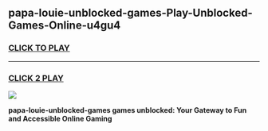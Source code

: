 
## papa-louie-unblocked-games-Play-Unblocked-Games-Online-u4gu4
<h3>
<a href="https://premium76.site?title=papa-louie-unblocked-games&ref=24A">CLICK TO PLAY</a></h3>
<hr>

<h3>
<a href="https://premium76.site?title=papa-louie-unblocked-games&ref=24A">CLICK 2 PLAY</a>
  
</h3>

<a href="https://premium76.site?title=papa-louie-unblocked-games&ref=24A"><img src="https://clearcache.store/games.png"></a>


**papa-louie-unblocked-games games unblocked: Your Gateway to Fun and Accessible Online Gaming**
